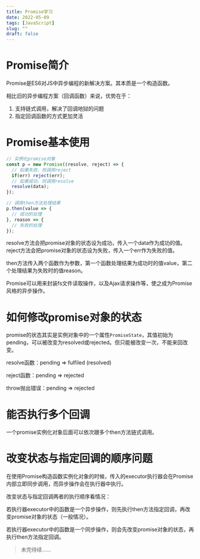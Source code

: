 ```yaml
---
title: Promise学习
date: 2022-05-09
tags: [JavaScript]
slug: ""
draft: false
---
```


# Promise简介

Promise是ES6对JS中异步编程的新解决方案。其本质是一个构造函数。

相比旧的异步编程方案（回调函数）来说，优势在于：

1. 支持链式调用，解决了回调地狱的问题
2. 指定回调函数的方式更加灵活

# Promise基本使用

```js
// 实例化promise对象
const p = new Promise((resolve, reject) => {
  // 如果失败，则调用reject
  if(err) reject(err);
  // 如果成功，则调用resolve
  resolve(data);
});

// 调用then方法处理结果
p.then(value => {
  // 成功的处理
}, reason => {
  // 失败的处理
});
```

resolve方法会把promise对象的状态设为成功，传入一个data作为成功的值。reject方法会把promise对象的状态设为失败，传入一个err作为失败的值。

then方法传入两个函数作为参数，第一个函数处理结果为成功时的值value，第二个处理结果为失败时的值reason。

Promise可以用来封装fs文件读取操作，以及Ajax请求操作等，使之成为Promise风格的异步操作。

# 如何修改promise对象的状态

promise的状态其实是实例对象中的一个属性`PromiseState`，其值初始为pending，可以被改变为resolved或rejected。但只能被改变一次，不能来回改变。

resolve函数：pending  =>  fulfiled (resolved)

reject函数：pending  =>  rejected

throw抛出错误：pending  =>  rejected

# 能否执行多个回调

一个promise实例化对象后面可以依次跟多个then方法链式调用。

# 改变状态与指定回调的顺序问题

在使用Promise构造函数实例化对象的时候，传入的executor执行器会在Promise内部立即同步调用，而异步操作会在执行器中执行。

改变状态与指定回调两者的执行顺序看情况：

若执行器executor中的函数是一个异步操作，则先执行then方法指定回调，再改变promise对象的状态（一般情况）。

若执行器executor中的函数是一个同步操作，则会先改变promise对象的状态，再执行then方法指定回调。

> 未完待续……